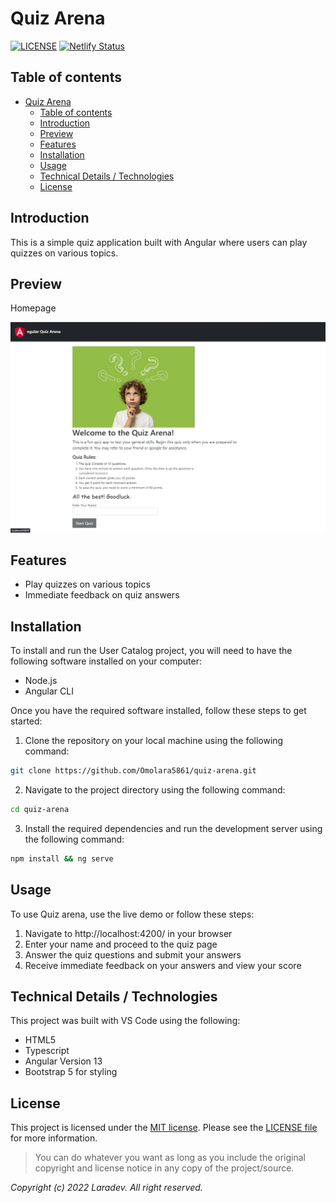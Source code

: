 
# Quiz Arena

[![LICENSE](https://img.shields.io/badge/License-MIT-yellow.svg?style=flat-square)](https://opensource.org/licenses/MIT)
[![Netlify Status](https://api.netlify.com/api/v1/badges/b4954242-f4d1-4afe-b8f2-d02480c0cbca/deploy-status)](https://app.netlify.com/sites/quizs-arena/deploys)

## Table of contents
- [Quiz Arena](#quiz-arena)
  - [Table of contents](#table-of-contents)
  - [Introduction](#introduction)
  - [Preview](#preview)
  - [Features](#features)
  - [Installation](#installation)
  - [Usage](#usage)
  - [Technical Details / Technologies](#technical-details--technologies)
  - [License](#license)

## Introduction
This is a simple quiz application built with Angular where users can play quizzes on various topics.

## Preview

Homepage

![The homepage that displays the quiz instructions](/src/assets/Screenshot_1.png "Welcome Page")

## Features

- Play quizzes on various topics
- Immediate feedback on quiz answers

## Installation
To install and run the User Catalog project, you will need to have the following software installed on your computer:

- Node.js
- Angular CLI

Once you have the required software installed, follow these steps to get started:

1. Clone the repository on your local machine using the following command:

```bash
git clone https://github.com/Omolara5861/quiz-arena.git
```

2. Navigate to the project directory using the following command:

```bash
cd quiz-arena
```
3. Install the required dependencies and run the development server using the following command:

```bash
npm install && ng serve
```

## Usage
To use Quiz arena, use the live demo or follow these steps:

1. Navigate to http://localhost:4200/ in your browser
2. Enter your name and proceed to the quiz page
3. Answer the quiz questions and submit your answers
4. Receive immediate feedback on your answers and view your score

<!-- ## Demo
A live demo of the simple quiz app can be found at https://simple-quiz-app-demo.herokuapp.com/ -->

## Technical Details / Technologies
This project was built with VS Code using the following:

+ HTML5
+ Typescript
+ Angular Version 13
+ Bootstrap 5 for styling

## License
This project is licensed under the
[MIT license](https://opensource.org/licenses/MIT).
Please see the [LICENSE file](LICENSE.md) for more information.

> You can do whatever you want as long as you include the original copyright and
> license notice in any copy of the project/source.


*Copyright (c) 2022 Laradev. All right reserved.*
